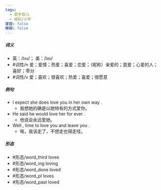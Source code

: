 ```yaml
---
tags:
  - 首字母/L
  - 级别/小学
掌握: false
模糊: false
---
```

##### 词义
- 英：/lʌv/； 美：/lʌv/
- #词性/n  爱；爱情；热爱；喜爱；恋爱；（昵称）亲爱的；慈爱；心爱的人；喜好；零分
- #词性/v  爱；喜欢；很喜欢；热爱；喜爱；很愿意
##### 例句
- I expect she does love you in her own way .
	- 我想她的确是以她特有的方式爱你。
- He said he would love her for ever .
	- 他说会永远爱她。
- Well , time to love you and leave you .
	- 唉，我该走了，不想走也得走哇。
##### 形态
- #形态/word_third loves
- #形态/word_ing loving
- #形态/word_done loved
- #形态/word_pl loves
- #形态/word_past loved
